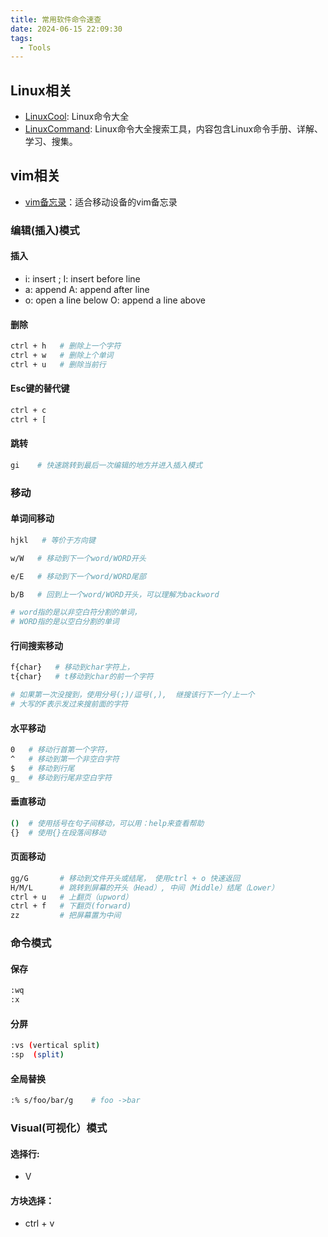 ```yaml
---
title: 常用软件命令速查
date: 2024-06-15 22:09:30
tags:
  - Tools
---
```


## Linux相关

- [LinuxCool](https://www.linuxcool.com/): Linux命令大全
- [LinuxCommand](https://wangchujiang.com/linux-command/): Linux命令大全搜索工具，内容包含Linux命令手册、详解、学习、搜集。



## vim相关

- [vim备忘录](https://vim.rtorr.com/lang/zh_cn)：适合移动设备的vim备忘录

### 编辑(插入)模式

#### 插入

   - i: insert  ;                           I: insert before line 
   - a: append                         A: append after line
   - o: open a line below       O: append a line above

#### 删除

```bash
ctrl + h   # 删除上一个字符
ctrl + w   # 删除上个单词
ctrl + u   # 删除当前行
```

#### Esc键的替代键

```bash
ctrl + c 
ctrl + [
```

#### 跳转

```bash
gi    # 快速跳转到最后一次编辑的地方并进入插入模式
```

### 移动

#### 单词间移动

```bash
hjkl   # 等价于方向键

w/W   # 移动到下一个word/WORD开头

e/E   # 移动到下一个word/WORD尾部

b/B   # 回到上一个word/WORD开头，可以理解为backword

# word指的是以非空白符分割的单词，
# WORD指的是以空白分割的单词
```

#### 行间搜索移动

```bash
f{char}   # 移动到char字符上，
t{char}   # t移动到char的前一个字符

# 如果第一次没搜到，使用分号(;)/逗号(,),  继搜该行下一个/上一个
# 大写的F表示发过来搜前面的字符
```

#### 水平移动

```bash
0   # 移动行首第一个字符，
^   # 移动到第一个非空白字符
$   # 移动到行尾
g_  # 移动到行尾非空白字符
```

#### 垂直移动

```bash
()  # 使用括号在句子间移动，可以用：help来查看帮助
{}  # 使用{}在段落间移动
```

#### 页面移动

```bash
gg/G       # 移动到文件开头或结尾， 使用ctrl + o 快速返回
H/M/L      # 跳转到屏幕的开头（Head）, 中间（Middle）结尾（Lower）
ctrl + u   # 上翻页（upword）
ctrl + f   # 下翻页(forward)
zz         # 把屏幕置为中间
```

### 命令模式

#### 保存

```bash
:wq
:x
```

#### 分屏

```bash
:vs (vertical split)
:sp  (split)
```

#### 全局替换

```bash
:% s/foo/bar/g    # foo ->bar
```


### Visual(可视化）模式

#### 选择行:

   - V

#### 方块选择：

   - ctrl + v

